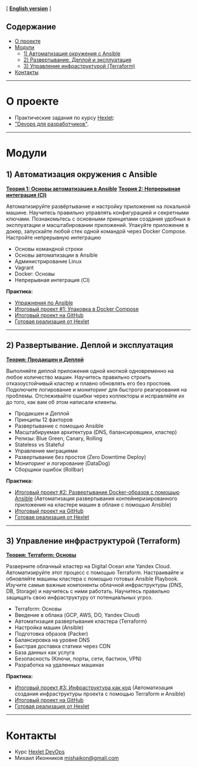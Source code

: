 [ **[English version](README_ENG.MD)** ]

## Содержание
- [О проекте](#о-проекте)
- [Модули](#модули)
  - [1) Автоматизация окружения с Ansible](#1-автоматизация-окружения-с-ansible)
  - [2) Развертывание. Деплой и эксплуатация](#2-развертывание-деплой-и-эксплуатация)
  - [3) Управление инфраструктурой (Terraform)](#3-управление-инфраструктурой-terraform)
- [Контакты](#контакты)

-----

# О проекте
- Практические задания по курсу [Hexlet](https://ru.hexlet.io/):  
- ["Devops для разработчиков"](https://lite.al/VpBen).

-----

# Модули

## 1) Автоматизация окружения с Ansible
**[Теория 1: Основы автоматизации в Ansible](https://ru.hexlet.io/courses/ansible)**
**[Теория 2: Непрерывная интеграция (CI)](https://ru.hexlet.io/courses/github-actions)**

Автоматизируйте развёртывание и настройку приложения на локальной машине. Научитесь правильно управлять конфигурацией и секретными ключами. Познакомьтесь с основными принципами создания удобных в эксплуатации и масштабировании приложений. Упакуйте приложение в докер, запускайте любой стек одной командой через Docker Compose. Настройте непрерывную интеграцию

- Основы командной строки
- Основы автоматизации в Ansible
- Администрирование Linux
- Vagrant
- Docker: Основы
- Непрерывная интеграция (CI)

**Практика:**  
- [Упражнения по Ansible](./ansible/README.MD)
- [Итоговый проект #1: Упаковка в Docker Compose](./prj1/README.md)
- [Итоговый проект на GitHub](https://ru.hexlet.io/programs/devops-for-programmers/projects/74)
- [Готовая реализация от Hexlet](https://asciinema.org/a/zVrFYtslVReMsTyqEEetdWUY5)

-----

## 2) Развертывание. Деплой и эксплуатация
**[Теория: Продакшен и Деплой](https://ru.hexlet.io/courses/production-basics)**

Выполняйте деплой приложения одной кнопкой одновременно на любое количество машин. Научитесь правильно строить отказоустойчивый кластер и плавно обновлять его без простоев. Подключите логирование и мониторинг для быстрого реагирования на проблемы. Отслеживайте ошибки через коллекторы и исправляйте их до того, как вам об этом написали клиенты.

- Продакшен и Деплой
- Принципы 12 факторов
- Развертывание с помощью Ansible
- Масштабируемая архитектура (DNS, балансировщики, кластер)
- Релизы: Blue Green, Canary, Rolling
- Stateless vs Stateful
- Управление миграциями
- Развертывание без простоя (Zero Downtime Deploy)
- Мониторинг и логирование (DataDog)
- Сборщики ошибок (Rollbar)

**Практика:** 
- [Итоговый проект #2: Развертывание Docker-образов с помощью Ansible](./prj2/devops-for-programmers-project-76/README.md)
  (Автоматизация развертывания контейнеризированного приложения на кластере машин в облаке с помощью Ansible)
- [Итоговый проект на GitHub](https://ru.hexlet.io/programs/devops-for-programmers/projects/76)
- [Готовая реализация от Hexlet](https://asciinema.org/a/v4evn7XjCdou7Yh71IG0ljb0W)
  
-----

## 3) Управление инфраструктурой (Terraform)
**[Теория: Terraform: Основы](https://ru.hexlet.io/courses/terraform-basics)**

Разверните облачный кластер на Digital Ocean или Yandex Cloud. Автоматизируйте этот процесс с помощью Terraform. Настраивайте и обновляйте машины кластера с помощью готовых Ansible Playbook. Изучите самые важные компоненты облачной инфраструктуры (DNS, DB, Storage) и научитесь с ними работать. Научитесь правильно защищать свою инфраструктуру от потенциальных угроз.

- Terraform: Основы
- Введение в облака (GCP, AWS, DO, Yandex Cloud)
- Автоматизация развертывания кластера (Terraform)
- Настройка машин (Ansible)
- Подготовка образов (Packer)
- Балансировка на уровне DNS
- Быстрая доставка статики через CDN
- База данных как услуга
- Безопасность (Ключи, порты, сети, бастион, VPN)
- Разработка на удаленных машинах

**Практика:**
- [Итоговый проект #3: Инфраструктура как код](./prj3/devops-for-programmers-project-77/README.md)
  (Автоматизация создания инфраструктуры проекта с помощью Terraform и Ansible)
- [Итоговый проект на GitHub](https://ru.hexlet.io/programs/devops-for-programmers/projects/77)
- [Готовая реализация от Hexlet](https://asciinema.org/a/aeg7afREm5TJHn9PT0S465lEa)

-----

# Контакты
- Курс [Hexlet DevOps](https://lite.al/VpBen)
- Михаил Иконников [mishaikon@gmail.com](mailto:mishaikon@gmail.com)